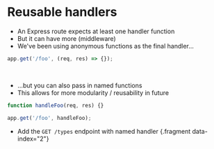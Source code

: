 # Reusable handlers

* An Express route expects at least one handler function
* But it can have more (middleware)
* We've been using anonymous functions as the final handler...

```js {data-span="1:17:32 .highlight"}
app.get('/foo', (req, res) => {});
```

<div class="fragment" data-index="1">
<p>&nbsp;</p>

* ...but you can also pass in named functions
* This allows for more modularity / reusability in future

```js {data-span="3:17:25 .highlight"}
function handleFoo(req, res) {}

app.get('/foo', handleFoo);
```

</div>

* Add the `GET /types` endpoint with named handler {.fragment data-index="2"}